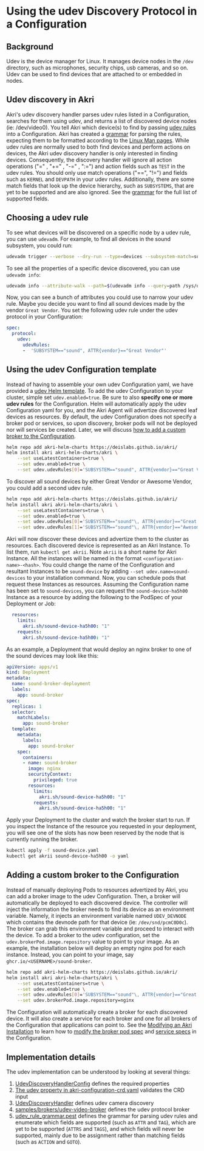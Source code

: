 # Using the udev Discovery Protocol in a Configuration
## Background
Udev is the device manager for Linux. It manages device nodes in the `/dev` directory, such as microphones, security chips, usb cameras, and so on. Udev can be used to find devices that are attached to or embedded in nodes. 

## Udev discovery in Akri
Akri's udev discovery handler parses udev rules listed in a Configuration, searches for them using udev, and returns a list of discovered device nodes (ie: /dev/video0). You tell Akri which device(s) to find by passing [udev rules](https://wiki.archlinux.org/index.php/Udev) into a Configuration. Akri has created a [grammar](../agent/src/protocols/udev/udev_rule_grammar.pest) for parsing the rules, expecting them to be formatted according to the [Linux Man pages](https://linux.die.net/man/7/udev). While udev rules are normally used to both find devices and perform actions on devices, the Akri udev discovery handler is only interested in finding devices. Consequently, the discovery handler will ignore all action operations ("=" , "+=" , "-=" , ":=") and action fields such as `TEST` in the udev rules. You should only use match operations ("==",  "!=") and fields such as `KERNEL` and `DEVPATH` in your udev rules. Additionally, there are some match fields that look up the device hierarchy, such as `SUBSYSTEMS`, that are yet to be supported and are also ignored. See the [grammar](../agent/src/protocols/udev/udev_rule_grammar.pest) for the full list of supported fields.

## Choosing a udev rule
To see what devices will be discovered on a specific node by a udev rule, you can use `udevadm`. For example, to find all devices in the sound subsystem, you could run:
```sh
udevadm trigger --verbose --dry-run --type=devices --subsystem-match=sound
```
To see all the properties of a specific device discovered, you can use `udevadm info`:
```sh
udevadm info --attribute-walk --path=$(udevadm info --query=path /sys/devices/pci0000:00/0000:00:1f.3/sound/card0)
```
Now, you can see a bunch of attributes you could use to narrow your udev rule. Maybe you decide you want to find all sound devices made by the vendor `Great Vendor`. You set the following udev rule under the udev protocol in your Configuration:
```yaml
spec:
  protocol:
    udev:
      udevRules:
      -  'SUBSYSTEM=="sound", ATTR{vendor}=="Great Vendor"'
```

## Using the udev Configuration template
Instead of having to assemble your own udev Configuration yaml, we have provided a [udev Helm template](../deployment/helm/templates/udev.yaml). To add the udev Configuration to your cluster, simple set `udev.enabled=true`. Be sure to also **specify one or more udev rules** for the Configuration. Helm will automatically apply the udev Configuration yaml for you, and the Akri Agent will advertize discovered leaf devices as resources. By default, the udev Configuration does not specify a broker pod or services, so upon discovery, broker pods will not be deployed nor will services be created. Later, we will discuss [how to add a custom broker to the Configuration](./#adding-a-custom-broker-to-the-configuration).
```bash
helm repo add akri-helm-charts https://deislabs.github.io/akri/
helm install akri akri-helm-charts/akri \
    --set useLatestContainers=true \
    --set udev.enabled=true \
    --set udev.udevRules[0]='SUBSYSTEM=="sound", ATTR{vendor}=="Great Vendor"'
```
To discover all sound devices by either Great Vendor or Awesome Vendor, you could add a second udev rule.
```bash
helm repo add akri-helm-charts https://deislabs.github.io/akri/
helm install akri akri-helm-charts/akri \
    --set useLatestContainers=true \
    --set udev.enabled=true \
    --set udev.udevRules[0]='SUBSYSTEM=="sound"\, ATTR{vendor}=="Great Vendor"' \
    --set udev.udevRules[1]='SUBSYSTEM=="sound"\, ATTR{vendor}=="Awesome Vendor"'
```
Akri will now discover these devices and advertize them to the cluster as resources. Each discovered device is represented as an Akri Instance. To list them, run `kubectl get akrii`. Note `akrii` is a short name for Akri Instance. All the instances will be named in the format `<configuration-name>-<hash>`. You could change the name of the Configuration and resultant Instances to be `sound-device` by adding `--set udev.name=sound-devices` to your installation command. Now, you can schedule pods that request these Instances as resources. Assuming the Configuration name has been set to `sound-devices`, you can request the `sound-device-ha5h00` Instance as a resource by adding the following to the PodSpec of your Deployment or Job:
```yaml
  resources:
    limits:
      akri.sh/sound-device-ha5h00: "1"
    requests:
      akri.sh/sound-device-ha5h00: "1"
```
As an example, a Deployment that would deploy an nginx broker to one of the sound devices may look like this:
```yaml
apiVersion: apps/v1
kind: Deployment
metadata:
  name: sound-broker-deployment
  labels:
    app: sound-broker
spec:
  replicas: 1
  selector:
    matchLabels:
      app: sound-broker
  template:
    metadata:
      labels:
        app: sound-broker
    spec:
      containers:
      - name: sound-broker
        image: nginx
        securityContext:
          privileged: true
        resources:
          limits:                        
            akri.sh/sound-device-ha5h00: "1"
          requests:
            akri.sh/sound-device-ha5h00: "1"
```
Apply your Deployment to the cluster and watch the broker start to run. If you inspect the Instance of the resource you requested in your deployment, you will see one of the slots has now been reserved by the node that is currently running the broker.
```sh
kubectl apply -f sound-device.yaml                                  
kubectl get akrii sound-device-ha5h00 -o yaml
```

## Adding a custom broker to the Configuration
Instead of manually deploying Pods to resources advertized by Akri, you can add a broker image to the udev Configuration. Then, a broker will automatically be deployed to each discovered device. The controller will inject the information the broker needs to find its device as an environment variable. Namely, it injects an environment variable named `UDEV_DEVNODE` which contains the devnode path for that device (ie: `/dev/snd/pcmC0D0c`). The broker can grab this environment variable and proceed to interact with the device. To add a broker to the udev configuration, set the `udev.brokerPod.image.repository` value to point to your image. As an example, the installation below will deploy an empty nginx pod for each instance. Instead, you can point to your image, say `ghcr.io/<USERNAME>/sound-broker`.
```bash
helm repo add akri-helm-charts https://deislabs.github.io/akri/
helm install akri akri-helm-charts/akri \
    --set useLatestContainers=true \
    --set udev.enabled=true \
    --set udev.udevRules[0]='SUBSYSTEM=="sound"\, ATTR{vendor}=="Great Vendor"' \
    --set udev.brokerPod.image.repository=nginx
```
The Configuration will automatically create a broker for each discovered device. It will also create a service for each broker and one for all brokers of the Configuration that applications can point to. See the [Modifying an Akri Installation](./modifying-akri-installation.md) to learn how to [modify the broker pod spec](./modifying-akri-installation.md#modifying-the-brokerpodspec) and [service specs](./modifying-akri-installation.md#modifying-instanceservicespec-or-configurationservicespec) in the Configuration. 

## Implementation details
The udev implementation can be understood by looking at several things:
1. [UdevDiscoveryHandlerConfig](../shared/src/akri/configuration.rs) defines the required properties
1. [The udev property in akri-configuration-crd.yaml](../deployment/helm/crds/akri-configuration-crd.yaml) validates the CRD input
1. [UdevDiscoveryHandler](../agent/src/protocols/udev/discovery_handler.rs) defines udev camera discovery
1. [samples/brokers/udev-video-broker](../samples/brokers/udev-video-broker) defines the udev protocol broker
1. [udev_rule_grammar.pest](../agent/src/protocols/udev/udev_rule_grammar.pest) defines the grammar for parsing udev rules and enumerate which fields are supported (such as `ATTR` and `TAG`), which are yet to be supported (`ATTRS` and `TAGS`), and which fields will never be supported, mainly due to be assignment rather than matching fields (such as `ACTION` and `GOTO`).